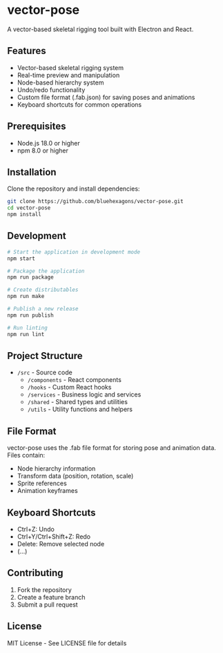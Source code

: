 # vector-pose

A vector-based skeletal rigging tool built with Electron and React.

## Features

- Vector-based skeletal rigging system
- Real-time preview and manipulation
- Node-based hierarchy system
- Undo/redo functionality
- Custom file format (.fab.json) for saving poses and animations
- Keyboard shortcuts for common operations

## Prerequisites

- Node.js 18.0 or higher
- npm 8.0 or higher

## Installation

Clone the repository and install dependencies:

```bash
git clone https://github.com/bluehexagons/vector-pose.git
cd vector-pose
npm install
```

## Development

```bash
# Start the application in development mode
npm start

# Package the application
npm run package

# Create distributables
npm run make

# Publish a new release
npm run publish

# Run linting
npm run lint
```

## Project Structure

- `/src` - Source code
  - `/components` - React components
  - `/hooks` - Custom React hooks
  - `/services` - Business logic and services
  - `/shared` - Shared types and utilities
  - `/utils` - Utility functions and helpers

## File Format

vector-pose uses the .fab file format for storing pose and animation data. Files contain:

- Node hierarchy information
- Transform data (position, rotation, scale)
- Sprite references
- Animation keyframes

## Keyboard Shortcuts

- Ctrl+Z: Undo
- Ctrl+Y/Ctrl+Shift+Z: Redo
- Delete: Remove selected node
- (...)

## Contributing

1. Fork the repository
2. Create a feature branch
3. Submit a pull request

## License

MIT License - See LICENSE file for details
